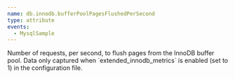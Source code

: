 ```yaml
---
name: db.innodb.bufferPoolPagesFlushedPerSecond
type: attribute
events:
  - MysqlSample
---
```


Number of requests, per second, to flush pages from the InnoDB buffer pool. Data only captured when \`extended\_innodb\_metrics\` is enabled (set to 1) in the configuration file.